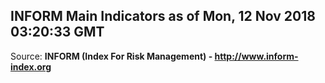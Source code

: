 ## INFORM Main Indicators as of Mon, 12 Nov 2018 03:20:33 GMT

Source: **INFORM (Index For Risk Management) - http://www.inform-index.org**